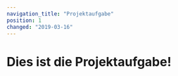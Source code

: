 ```yaml
---
navigation_title: "Projektaufgabe"
position: 1
changed: "2019-03-16"
---
```


# Dies ist die Projektaufgabe!
